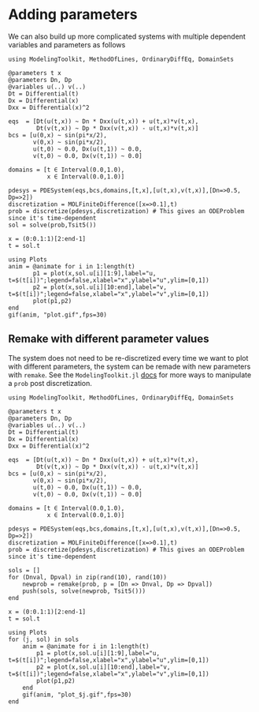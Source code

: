 # Adding parameters

We can also build up more complicated systems with multiple dependent variables and parameters as follows

```@example params1
using ModelingToolkit, MethodOfLines, OrdinaryDiffEq, DomainSets

@parameters t x
@parameters Dn, Dp
@variables u(..) v(..)
Dt = Differential(t)
Dx = Differential(x)
Dxx = Differential(x)^2

eqs  = [Dt(u(t,x)) ~ Dn * Dxx(u(t,x)) + u(t,x)*v(t,x), 
        Dt(v(t,x)) ~ Dp * Dxx(v(t,x)) - u(t,x)*v(t,x)]
bcs = [u(0,x) ~ sin(pi*x/2),
       v(0,x) ~ sin(pi*x/2),
       u(t,0) ~ 0.0, Dx(u(t,1)) ~ 0.0,
       v(t,0) ~ 0.0, Dx(v(t,1)) ~ 0.0]

domains = [t ∈ Interval(0.0,1.0),
           x ∈ Interval(0.0,1.0)]

pdesys = PDESystem(eqs,bcs,domains,[t,x],[u(t,x),v(t,x)],[Dn=>0.5, Dp=>2])
discretization = MOLFiniteDifference([x=>0.1],t)
prob = discretize(pdesys,discretization) # This gives an ODEProblem since it's time-dependent
sol = solve(prob,Tsit5())

x = (0:0.1:1)[2:end-1]
t = sol.t

using Plots
anim = @animate for i in 1:length(t)
       p1 = plot(x,sol.u[i][1:9],label="u, t=$(t[i])";legend=false,xlabel="x",ylabel="u",ylim=[0,1])
       p2 = plot(x,sol.u[i][10:end],label="v, t=$(t[i])";legend=false,xlabel="x",ylabel="v",ylim=[0,1])
       plot(p1,p2)
end
gif(anim, "plot.gif",fps=30)
```

## Remake with different parameter values

The system does not need to be re-discretized every time we want to plot with different parameters, the system can be remade with new parameters with `remake`. See the `ModelingToolkit.jl` [docs](https://mtk.sciml.ai/stable/tutorials/ode_modeling/#Algebraic-relations-and-structural-simplification) for more ways to manipulate a `prob` post discretization.

```@example params2
using ModelingToolkit, MethodOfLines, OrdinaryDiffEq, DomainSets

@parameters t x
@parameters Dn, Dp
@variables u(..) v(..)
Dt = Differential(t)
Dx = Differential(x)
Dxx = Differential(x)^2

eqs  = [Dt(u(t,x)) ~ Dn * Dxx(u(t,x)) + u(t,x)*v(t,x), 
        Dt(v(t,x)) ~ Dp * Dxx(v(t,x)) - u(t,x)*v(t,x)]
bcs = [u(0,x) ~ sin(pi*x/2),
       v(0,x) ~ sin(pi*x/2),
       u(t,0) ~ 0.0, Dx(u(t,1)) ~ 0.0,
       v(t,0) ~ 0.0, Dx(v(t,1)) ~ 0.0]

domains = [t ∈ Interval(0.0,1.0),
           x ∈ Interval(0.0,1.0)]

pdesys = PDESystem(eqs,bcs,domains,[t,x],[u(t,x),v(t,x)],[Dn=>0.5, Dp=>2])
discretization = MOLFiniteDifference([x=>0.1],t)
prob = discretize(pdesys,discretization) # This gives an ODEProblem since it's time-dependent

sols = []
for (Dnval, Dpval) in zip(rand(10), rand(10))
    newprob = remake(prob, p = [Dn => Dnval, Dp => Dpval])
    push(sols, solve(newprob, Tsit5()))
end

x = (0:0.1:1)[2:end-1]
t = sol.t

using Plots
for (j, sol) in sols
    anim = @animate for i in 1:length(t)
        p1 = plot(x,sol.u[i][1:9],label="u, t=$(t[i])";legend=false,xlabel="x",ylabel="u",ylim=[0,1])
        p2 = plot(x,sol.u[i][10:end],label="v, t=$(t[i])";legend=false,xlabel="x",ylabel="v",ylim=[0,1])
        plot(p1,p2)
    end
    gif(anim, "plot_$j.gif",fps=30)
end
```